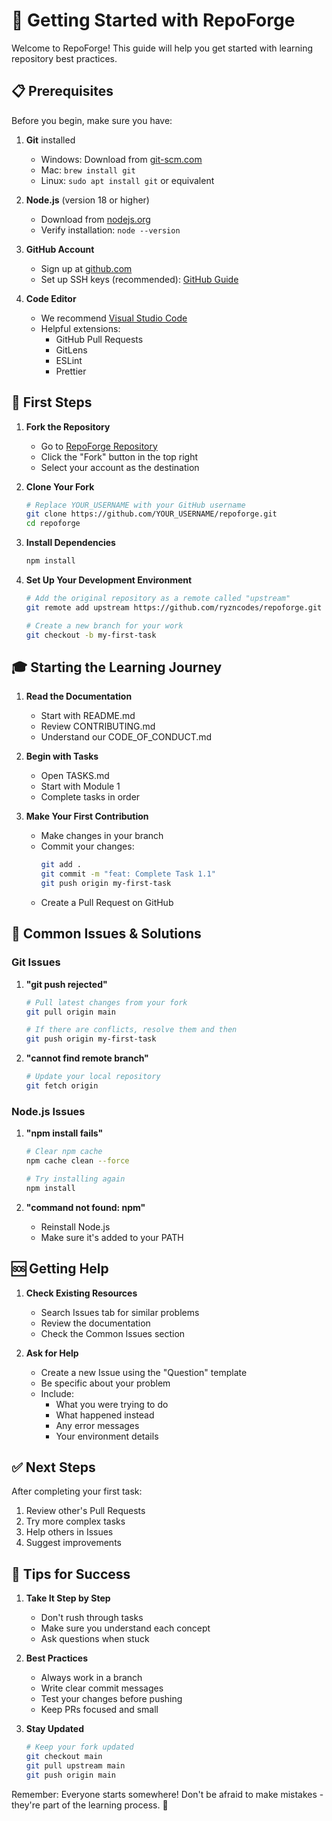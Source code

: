 # 🚀 Getting Started with RepoForge

Welcome to RepoForge! This guide will help you get started with learning repository best practices.

## 📋 Prerequisites

Before you begin, make sure you have:

1. **Git** installed

   - Windows: Download from [git-scm.com](https://git-scm.com/)
   - Mac: `brew install git`
   - Linux: `sudo apt install git` or equivalent

2. **Node.js** (version 18 or higher)

   - Download from [nodejs.org](https://nodejs.org/)
   - Verify installation: `node --version`

3. **GitHub Account**

   - Sign up at [github.com](https://github.com)
   - Set up SSH keys (recommended): [GitHub Guide](https://docs.github.com/en/authentication/connecting-to-github-with-ssh)

4. **Code Editor**
   - We recommend [Visual Studio Code](https://code.visualstudio.com/)
   - Helpful extensions:
     - GitHub Pull Requests
     - GitLens
     - ESLint
     - Prettier

## 🎯 First Steps

1. **Fork the Repository**

   - Go to [RepoForge Repository](https://github.com/ryzncodes/repoforge)
   - Click the "Fork" button in the top right
   - Select your account as the destination

2. **Clone Your Fork**

   ```bash
   # Replace YOUR_USERNAME with your GitHub username
   git clone https://github.com/YOUR_USERNAME/repoforge.git
   cd repoforge
   ```

3. **Install Dependencies**

   ```bash
   npm install
   ```

4. **Set Up Your Development Environment**

   ```bash
   # Add the original repository as a remote called "upstream"
   git remote add upstream https://github.com/ryzncodes/repoforge.git

   # Create a new branch for your work
   git checkout -b my-first-task
   ```

## 🎓 Starting the Learning Journey

1. **Read the Documentation**

   - Start with README.md
   - Review CONTRIBUTING.md
   - Understand our CODE_OF_CONDUCT.md

2. **Begin with Tasks**

   - Open TASKS.md
   - Start with Module 1
   - Complete tasks in order

3. **Make Your First Contribution**
   - Make changes in your branch
   - Commit your changes:
     ```bash
     git add .
     git commit -m "feat: Complete Task 1.1"
     git push origin my-first-task
     ```
   - Create a Pull Request on GitHub

## 🤔 Common Issues & Solutions

### Git Issues

1. **"git push rejected"**

   ```bash
   # Pull latest changes from your fork
   git pull origin main

   # If there are conflicts, resolve them and then
   git push origin my-first-task
   ```

2. **"cannot find remote branch"**
   ```bash
   # Update your local repository
   git fetch origin
   ```

### Node.js Issues

1. **"npm install fails"**

   ```bash
   # Clear npm cache
   npm cache clean --force

   # Try installing again
   npm install
   ```

2. **"command not found: npm"**
   - Reinstall Node.js
   - Make sure it's added to your PATH

## 🆘 Getting Help

1. **Check Existing Resources**

   - Search Issues tab for similar problems
   - Review the documentation
   - Check the Common Issues section

2. **Ask for Help**
   - Create a new Issue using the "Question" template
   - Be specific about your problem
   - Include:
     - What you were trying to do
     - What happened instead
     - Any error messages
     - Your environment details

## ✅ Next Steps

After completing your first task:

1. Review other's Pull Requests
2. Try more complex tasks
3. Help others in Issues
4. Suggest improvements

## 🎉 Tips for Success

1. **Take It Step by Step**

   - Don't rush through tasks
   - Make sure you understand each concept
   - Ask questions when stuck

2. **Best Practices**

   - Always work in a branch
   - Write clear commit messages
   - Test your changes before pushing
   - Keep PRs focused and small

3. **Stay Updated**
   ```bash
   # Keep your fork updated
   git checkout main
   git pull upstream main
   git push origin main
   ```

Remember: Everyone starts somewhere! Don't be afraid to make mistakes - they're part of the learning process. 🌟
